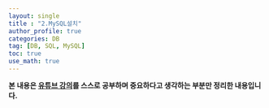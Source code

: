 ```yaml
---
layout: single
title : "2.MySQL설치"
author_profile: true
categories: DB
tag: [DB, SQL, MySQL] 
toc: true
use_math: true
---
```




**본 내용은 [유튜브 강의](https://www.youtube.com/watch?v=6JFEJWLcKUc&list=PLVsNizTWUw7GCfy5RH27cQL5MeKYnl8Pm&index=2)를 스스로 공부하며 중요하다고 생각하는 부분만 정리한 내용입니다.**

<br>